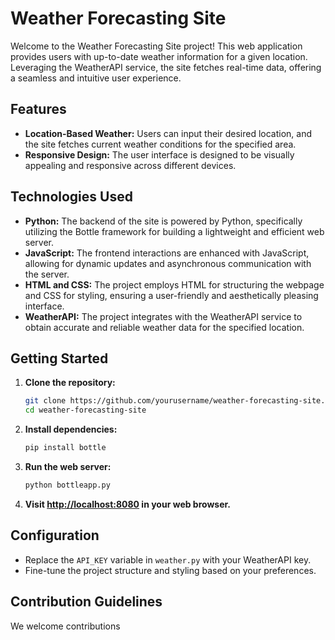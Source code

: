 # Weather Forecasting Site

Welcome to the Weather Forecasting Site project! This web application provides users with up-to-date weather information for a given location. Leveraging the WeatherAPI service, the site fetches real-time data, offering a seamless and intuitive user experience.

## Features

- **Location-Based Weather:** Users can input their desired location, and the site fetches current weather conditions for the specified area.
- **Responsive Design:** The user interface is designed to be visually appealing and responsive across different devices.

## Technologies Used

- **Python:** The backend of the site is powered by Python, specifically utilizing the Bottle framework for building a lightweight and efficient web server.
- **JavaScript:** The frontend interactions are enhanced with JavaScript, allowing for dynamic updates and asynchronous communication with the server.
- **HTML and CSS:** The project employs HTML for structuring the webpage and CSS for styling, ensuring a user-friendly and aesthetically pleasing interface.
- **WeatherAPI:** The project integrates with the WeatherAPI service to obtain accurate and reliable weather data for the specified location.

## Getting Started

1. **Clone the repository:**

    ```bash
    git clone https://github.com/yourusername/weather-forecasting-site.git
    cd weather-forecasting-site
    ```

2. **Install dependencies:**

    ```bash
    pip install bottle
    ```

3. **Run the web server:**

    ```bash
    python bottleapp.py
    ```

4. **Visit [http://localhost:8080](http://localhost:8080) in your web browser.**

## Configuration

- Replace the `API_KEY` variable in `weather.py` with your WeatherAPI key.
- Fine-tune the project structure and styling based on your preferences.

## Contribution Guidelines

We welcome contributions
